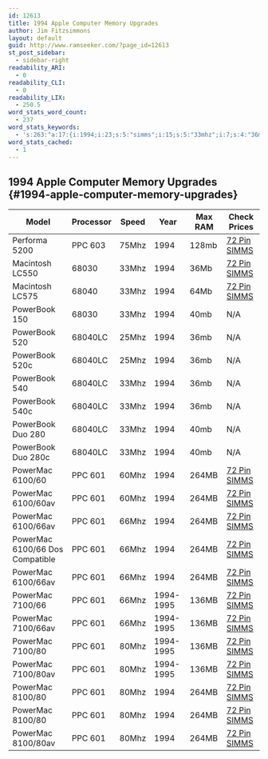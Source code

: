 ```yaml
---
id: 12613
title: 1994 Apple Computer Memory Upgrades
author: Jim Fitzsimmons
layout: default
guid: http://www.ramseeker.com/?page_id=12613
st_post_sidebar:
  - sidebar-right
readability_ARI:
  - 0
readability_CLI:
  - 0
readability_LIX:
  - 250.5
word_stats_word_count:
  - 237
word_stats_keywords:
  - 's:263:"a:17:{i:1994;i:23;s:5:"simms";i:15;s:5:"33mhz";i:7;s:4:"36mb";i:5;s:9:"powerbook";i:7;s:4:"40mb";i:3;s:7:"68040lc";i:6;s:8:"powermac";i:12;i:6100;i:5;s:5:"264mb";i:8;s:4:"66av";i:3;s:5:"66mhz";i:5;i:7100;i:4;i:1995;i:4;s:5:"136mb";i:4;s:5:"80mhz";i:5;i:8100;i:3;}";'
word_stats_cached:
  - 1
---
```

## 1994 Apple Computer Memory Upgrades {#1994-apple-computer-memory-upgrades}

| Model                           | Processor | Speed | Year      | Max RAM | Check Prices      |
| ------------------------------- | --------- | ----- | --------- | ------- | ----------------- |
| Performa 5200                   | PPC 603   | 75Mhz | 1994      | 128mb   | [72 Pin SIMMS][1] |
| Macintosh LC550                 | 68030     | 33Mhz | 1994      | 36Mb    | [72 Pin SIMMS][1] |
| Macintosh LC575                 | 68040     | 33Mhz | 1994      | 64Mb    | [72 Pin SIMMS][1] |
| PowerBook 150                   | 68030     | 33Mhz | 1994      | 40mb    | N/A               |
| PowerBook 520                   | 68040LC   | 25Mhz | 1994      | 36mb    | N/A               |
| PowerBook 520c                  | 68040LC   | 25Mhz | 1994      | 36mb    | N/A               |
| PowerBook 540                   | 68040LC   | 33Mhz | 1994      | 36mb    | N/A               |
| PowerBook 540c                  | 68040LC   | 33Mhz | 1994      | 36mb    | N/A               |
| PowerBook Duo 280               | 68040LC   | 33Mhz | 1994      | 40mb    | N/A               |
| PowerBook Duo 280c              | 68040LC   | 33Mhz | 1994      | 40mb    | N/A               |
| PowerMac 6100/60                | PPC 601   | 60Mhz | 1994      | 264MB   | [72 Pin SIMMS][1] |
| PowerMac 6100/60av              | PPC 601   | 60Mhz | 1994      | 264MB   | [72 Pin SIMMS][1] |
| PowerMac 6100/66av              | PPC 601   | 66Mhz | 1994      | 264MB   | [72 Pin SIMMS][1] |
| PowerMac 6100/66 Dos Compatible | PPC 601   | 66Mhz | 1994      | 264MB   | [72 Pin SIMMS][1] |
| PowerMac 6100/66av              | PPC 601   | 66Mhz | 1994      | 264MB   | [72 Pin SIMMS][1] |
| PowerMac 7100/66                | PPC 601   | 66Mhz | 1994-1995 | 136MB   | [72 Pin SIMMS][1] |
| PowerMac 7100/66av              | PPC 601   | 66Mhz | 1994-1995 | 136MB   | [72 Pin SIMMS][1] |
| PowerMac 7100/80                | PPC 601   | 80Mhz | 1994-1995 | 136MB   | [72 Pin SIMMS][1] |
| PowerMac 7100/80av              | PPC 601   | 80Mhz | 1994-1995 | 136MB   | [72 Pin SIMMS][1] |
| PowerMac 8100/80                | PPC 601   | 80Mhz | 1994      | 264MB   | [72 Pin SIMMS][1] |
| PowerMac 8100/80                | PPC 601   | 80Mhz | 1994      | 264MB   | [72 Pin SIMMS][1] |
| PowerMac 8100/80av              | PPC 601   | 80Mhz | 1994      | 264MB   | [72 Pin SIMMS][1] |

 [1]: http://www.ramseeker.com/72-pin-simm-memory-upgrade-prices/

